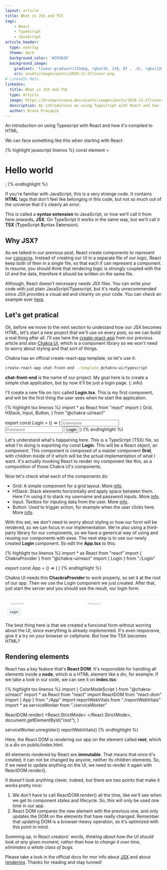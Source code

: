 ```yaml
---
layout: article
title: What is JSX and TSX
tags: 
    - React 
    - TypeScript
    - JavaScript
article_header:
  type: overlay
  theme: dark
  background_color: '#203028'
  background_image:
    gradient: 'linear-gradient(135deg, rgba(34, 139, 87 , .4), rgba(139, 34, 139, .4))'
    src: assets/images/posts/2020-11-27/cover.png
# LinkedIn Meta
linkedin: 
  title: What is JSX and TSX
  type: Article
  image: https://brunoprocopio.dev/assets/images/posts/2020-11-27/cover.png
  description: An introduction on using Typescript with React and how it's compiled to HTML.
  author: Bruno Procopio
---
```


An introduction on using Typescript with React and how it's compiled to HTML.

<!--more-->

We can face something like this when starting with React:

{% highlight javascript linenos %}
const element = <h1>Hello world</h1>;
{% endhighlight %}

If you're familiar with JavaScript, this is a very strange code. It contains **HTML** tags that don't feel like belonging in this code, but not so much out of the universe that it's clearly an error.

This is called a **syntax extension** to JavaScript, or how we'll call it from here onwards, **JSX**. On TypeScript it works in the same way, but we'll call it **TSX** (**T**ypeScript **S**yntax E**x**tension).

## Why JSX? ##

As we talked in our previous post, React create components to represent our [concerns](https://www.wikiwand.com/en/Separation_of_concerns). Instead of creating our UI in a separate file of our logic, React keep both of then in a single file, so that each if can represent a component. In resume, you should think that rendering logic is strongly coupled with the UI and the data, therefore it should be written on the same file.

Although, React doesn't necessary needs JSX files. You can write your code with just plain JavaScript/Typescript, but it's really unrecommended since JSX provides a visual aid and clearity on your code. You can check an example over [here](https://reactjs.org/docs/react-without-jsx.html).

## Let's get pratical ##

Ok, before we move to the next section to undestand how our JSX becomes HTML, let's start a new project that we'll use on every post, so we can build a real thing after all. I'll use here the [create-react-app](/2020/11/20/react-101.html) from our previous article and also [Chakra UI](https://chakra-ui.com/), which is a component library so we won't need to worry about styling and that sort of things. 

Chakra has an official create-react-app template, so let's use it:

``` bash
create-react-app chat-front-end --template @chakra-ui/typescript
```

**chat-front-end** is the name of our project. My goal here is to create a simple chat application, but by now it'll be just a login page.
{:.info}

I'll create a new file on /src called **Login.tsx**. This is my first component, and will be the first thing the user sees when he start the application. 

{% highlight tsx linenos %}
import * as React from "react"
import {
    Grid,
    HStack,
    Input,
    Button,
} from "@chakra-ui/react"

export const Login = () => (
    <Grid p={5} gap={1}>
        <HStack>
            <Input placeholder="Username" />
            <Input placeholder="Password" />
        </HStack>
        <Button justifySelf="flex-start">Login</Button>
    </Grid>
)
{% endhighlight %}

Let's understand what's happening here. This is a TypeScript (TSX) file, so what I'm doing is exporting my const **Login**. This will be a React object, an component. This component is composed of a master component **Grid**, with children inside of it which will be the actual implementation of what I want. It's actually invoking React to render my component like this, as a composition of those Chakra UI's components.

Now let's check what each of the components do:
- Grid: A simple component for a grid layout. More [info](https://chakra-ui.com/docs/layout/grid).
- HStack: Stack elements horizontally and apply space between them. Here I'm using it to stack my username and password inputs. More [info](https://chakra-ui.com/docs/layout/stack).
- Input: Textbox for inputing data from the user. More [info](https://chakra-ui.com/docs/form/input).
- Button: Used to trigger action, for example when the user clicks here. More [info](https://chakra-ui.com/docs/form/button).

With this set, we don't need to worry about styling or how our form will be rendered, so we can focus in our implementation. We're also using a third-party library for our components, so we have a generical way of using and reusing our components with ease. The next step is to use our newly created **Login** component. So edit the **App.tsx** to this:

{% highlight tsx linenos %}
import * as React from "react"
import { ChakraProvider } from "@chakra-ui/react"
import { Login } from "./Login"

export const App = () => (
  <ChakraProvider>
    <Login />
  </ChakraProvider>
)
{% endhighlight %}

Chakra UI needs this **ChackraProvider** to work properly, so set it at the root of our app. Then we use the Login component we just created. After that, just start the server and you should see the result, our login form: 

![Login form](/assets/images/posts/2020-11-27/login-form.png)

The best thing here is that we created a funcional form without worring about the UI, since everything is already implemented. It's even responsive, give it a try on your browser or cellphone. But how the TSX becomes HTML?

## Rendering elements ##

React has a key feature that's **React DOM**. It's responsible for handling all elements inside a **node**, which is a HTML element like a div, for example. If we take a look in our code, we can see it on **index.tsx**:

{% highlight tsx linenos %}
import { ColorModeScript } from "@chakra-ui/react"
import * as React from "react"
import ReactDOM from "react-dom"
import { App } from "./App"
import reportWebVitals from "./reportWebVitals"
import * as serviceWorker from "./serviceWorker"

ReactDOM.render(
  <React.StrictMode>
    <ColorModeScript />
    <App />
  </React.StrictMode>,
  document.getElementById("root"),
)

serviceWorker.unregister()
reportWebVitals()
{% endhighlight %}

Here, the React DOM is rendering our app on the element called **root**, which is a div on public/index.html. 

All elements rendered by React are **immutable**. That means that once it's created, it can not be changed by anyone, neither its children elements. So, if we need to update anything on the UI, we need to render it again with ReactDOM.render().

It doesn't look anything clever, indeed, but there are two points that make it works pretty nice:
1. We don't have to call ReactDOM.render() all the time, like we'll see when we get to component states and lifecycle. So, this will only be used one time in our app.
2. React DOM compares the new element with the previous one, and only updates the DOM on the elements that have really changed. Remember that updating DOM is a browser-heavy operation, so it's optimized with this point in mind.

Summing up, in React creators' words, *thinking about how the UI should look at any given moment, rather than how to change it over time, eliminates a whole class of bugs.*

Please take a look in the official docs for mor info about [JSX](https://reactjs.org/docs/introducing-jsx.html) and about [rendering](https://reactjs.org/docs/rendering-elements.html). Thanks for reading and stay tunned!